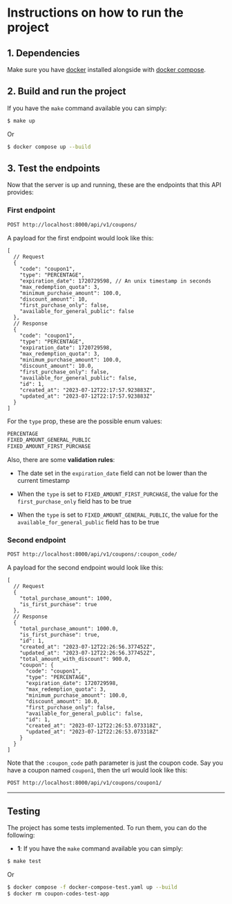 # Instructions on how to run the project

## 1. Dependencies

Make sure you have [docker](https://www.docker.com/) installed alongside with [docker compose](https://docs.docker.com/compose/).

## 2. Build and run the project

If you have the `make` command available you can simply:

```bash
$ make up
```

Or

```bash
$ docker compose up --build
```

## 3. Test the endpoints

Now that the server is up and running, these are the endpoints that this API provides:

### First endpoint

```txt
POST http://localhost:8000/api/v1/coupons/
```

A payload for the first endpoint would look like this:

```jsonc
[
  // Request
  {
    "code": "coupon1",
    "type": "PERCENTAGE",
    "expiration_date": 1720729598, // An unix timestamp in seconds
    "max_redemption_quota": 3,
    "minimum_purchase_amount": 100.0,
    "discount_amount": 10,
    "first_purchase_only": false,
    "available_for_general_public": false
  },
  // Response
  {
    "code": "coupon1",
    "type": "PERCENTAGE",
    "expiration_date": 1720729598,
    "max_redemption_quota": 3,
    "minimum_purchase_amount": 100.0,
    "discount_amount": 10.0,
    "first_purchase_only": false,
    "available_for_general_public": false,
    "id": 1,
    "created_at": "2023-07-12T22:17:57.923883Z",
    "updated_at": "2023-07-12T22:17:57.923883Z"
  }
]
```

For the `type` prop, these are the possible enum values:

```txt
PERCENTAGE
FIXED_AMOUNT_GENERAL_PUBLIC
FIXED_AMOUNT_FIRST_PURCHASE
```

Also, there are some **validation rules**:

- The date set in the `expiration_date` field can not be lower than the current timestamp

- When the `type` is set to `FIXED_AMOUNT_FIRST_PURCHASE`, the value for the `first_purchase_only` field has to be true

- When the `type` is set to `FIXED_AMOUNT_GENERAL_PUBLIC`, the value for the `available_for_general_public` field has to be true

### Second endpoint

```txt
POST http://localhost:8000/api/v1/coupons/:coupon_code/
```

A payload for the second endpoint would look like this:

```jsonc
[
  // Request
  {
    "total_purchase_amount": 1000,
    "is_first_purchase": true
  },
  // Response
  {
    "total_purchase_amount": 1000.0,
    "is_first_purchase": true,
    "id": 1,
    "created_at": "2023-07-12T22:26:56.377452Z",
    "updated_at": "2023-07-12T22:26:56.377452Z",
    "total_amount_with_discount": 900.0,
    "coupon": {
      "code": "coupon1",
      "type": "PERCENTAGE",
      "expiration_date": 1720729598,
      "max_redemption_quota": 3,
      "minimum_purchase_amount": 100.0,
      "discount_amount": 10.0,
      "first_purchase_only": false,
      "available_for_general_public": false,
      "id": 1,
      "created_at": "2023-07-12T22:26:53.073318Z",
      "updated_at": "2023-07-12T22:26:53.073318Z"
    }
  }
]
```

Note that the `:coupon_code` path parameter is just the coupon code. Say you have a coupon named `coupon1`, then the url would look like this:

```txt
POST http://localhost:8000/api/v1/coupons/coupon1/
```

---

## Testing

The project has some tests implemented. To run them, you can do the following:

- **1**: If you have the `make` command available you can simply:

```bash
$ make test
```

Or

```bash
$ docker compose -f docker-compose-test.yaml up --build
$ docker rm coupon-codes-test-app
```
